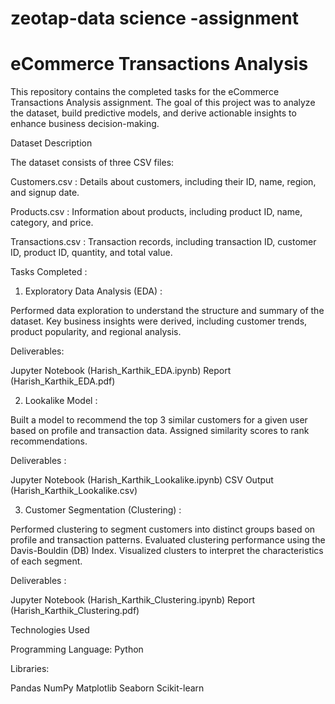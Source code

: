 # zeotap-data science -assignment

# eCommerce Transactions Analysis
This repository contains the completed tasks for the eCommerce Transactions Analysis assignment. The goal of this project was to analyze the dataset, build predictive models, and derive actionable insights to enhance business decision-making.

Dataset Description

The dataset consists of three CSV files:

Customers.csv :
Details about customers, including their ID, name, region, and signup date.

Products.csv :
Information about products, including product ID, name, category, and price.

Transactions.csv :
Transaction records, including transaction ID, customer ID, product ID, quantity, and total value.

Tasks Completed :
1. Exploratory Data Analysis (EDA) :

Performed data exploration to understand the structure and summary of the dataset.
Key business insights were derived, including customer trends, product popularity, and regional analysis.

Deliverables:

Jupyter Notebook (Harish_Karthik_EDA.ipynb)
Report (Harish_Karthik_EDA.pdf)

2. Lookalike Model :

Built a model to recommend the top 3 similar customers for a given user based on profile and transaction data.
Assigned similarity scores to rank recommendations.

Deliverables :

Jupyter Notebook (Harish_Karthik_Lookalike.ipynb)
CSV Output (Harish_Karthik_Lookalike.csv)

3. Customer Segmentation (Clustering) :

Performed clustering to segment customers into distinct groups based on profile and transaction patterns.
Evaluated clustering performance using the Davis-Bouldin (DB) Index.
Visualized clusters to interpret the characteristics of each segment.

Deliverables :

Jupyter Notebook (Harish_Karthik_Clustering.ipynb)
Report (Harish_Karthik_Clustering.pdf)

Technologies Used

Programming Language: Python

Libraries:

Pandas
NumPy
Matplotlib
Seaborn
Scikit-learn
